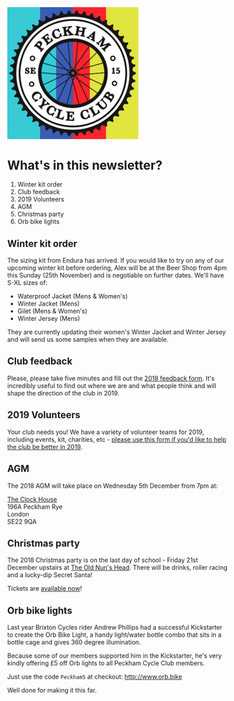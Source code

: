 <img src="../assets/logo.png" alt="Peckham Cycle Club" width="300" />

# What's in this newsletter?

1. Winter kit order
1. Club feedback
1. 2019 Volunteers
1. AGM
1. Christmas party
1. Orb bike lights

## Winter kit order

The sizing kit from Endura has arrived.  If you would like to try on any of our upcoming winter kit before ordering, Alex will be at the Beer Shop from 4pm this Sunday (25th November) and is negotiable on further dates.  We'll have S-XL sizes of:

 * Waterproof Jacket (Mens & Women's)
 * Winter Jacket (Mens)
 * Gilet (Mens & Women's)
 * Winter Jersey (Mens)

They are currently updating their women's Winter Jacket and Winter Jersey and will send us some samples when they are available.

## Club feedback

Please, please take five minutes and fill out the [2018 feedback form](https://docs.google.com/forms/d/e/1FAIpQLSdAum7KSIO4QTh-HgEvlbSjHdMUdAtBpzxuTNFQgtDWHBhlXQ/viewform). It's incredibly useful to find out where we are and what people think and will shape the direction of the club in 2019.

## 2019 Volunteers

Your club needs you! We have a variety of volunteer teams for 2019, including events, kit, charities, etc - [please use this form if you'd like to help the club be better in 2019](https://docs.google.com/forms/d/e/1FAIpQLSf1wylHqjxzcTwjsQessAtLovLkKDAcOvAN5c6K_Sk4zu4DuA/viewform).

## AGM

The 2018 AGM will take place on Wednesday 5th December from 7pm at:

[The Clock House](http://clockhousepub.com/)<br />
196A Peckham Rye<br />
London<br />
SE22 9QA

## Christmas party

The 2018 Christmas party is on the last day of school - Friday 21st December upstairs at [The Old Nun's Head](https://www.theoldnunshead.co.uk/).  There will be drinks, roller racing and a lucky-dip Secret Santa!

Tickets are [available now](https://ti.to/pcc/christmas-party-2018)!

## Orb bike lights

Last year Brixton Cycles rider Andrew Phillips had a successful Kickstarter to create the Orb Bike Light, a handy light/water bottle combo that sits in a bottle cage and gives 360 degree illumination.

Because some of our members supported him in the Kickstarter, he's very kindly offering £5 off Orb lights to all Peckham Cycle Club members.

Just use the code `Peckham5` at checkout: http://www.orb.bike



Well done for making it this far.

